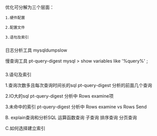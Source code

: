 ###
优化可分解为三个层面：

    1.硬件配置
    
    2.配置文件
    
    3.语句及索引

###

日志分析工具
    mysqldumpslow

慢查询工具
    pt-query-digest 
    mysql > show variables like '%query%' ;

###

3.语句及索引

1.查询次数多且每次查询时间长的sql
      pt-query-digest 分析的前面几个查询

2.IO大的sql
      pt-query-digest 分析中 Rows examine项

3.未命中的索引
      pt-query-digest 分析中 Rows examine vs Rows Send

B. explain查询和分析SQL
      运算函数查询
      子查询
      排序查询
      分页查询

C.如何选择建立索引

